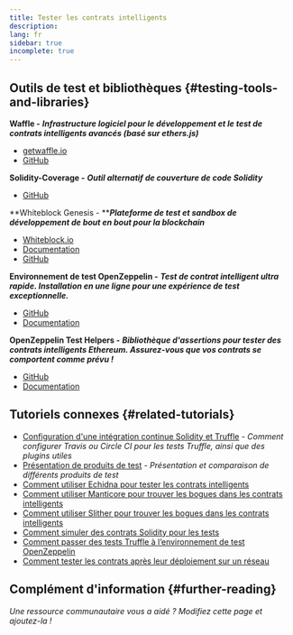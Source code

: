 ```yaml
---
title: Tester les contrats intelligents
description:
lang: fr
sidebar: true
incomplete: true
---
```


## Outils de test et bibliothèques {#testing-tools-and-libraries}

**Waffle -** **_Infrastructure logiciel pour le développement et le test de contrats intelligents avancés (basé sur ethers.js)_**

- [getwaffle.io](https://getwaffle.io/)
- [GitHub](https://github.com/EthWorks/Waffle)

**Solidity-Coverage -** **_Outil alternatif de couverture de code Solidity_**

- [GitHub](https://github.com/sc-forks/solidity-coverage)

**Whiteblock Genesis - ****_Plateforme de test et sandbox de développement de bout en bout pour la blockchain_**

- [Whiteblock.io](https://whiteblock.io)
- [Documentation](https://docs.whiteblock.io)
- [GitHub](https://github.com/whiteblock/genesis)

**Environnement de test OpenZeppelin -** **_Test de contrat intelligent ultra rapide. Installation en une ligne pour une expérience de test exceptionnelle._**

- [GitHub](https://github.com/OpenZeppelin/openzeppelin-test-environment)
- [Documentation](https://docs.openzeppelin.com/test-environment/)

**OpenZeppelin Test Helpers -** **_Bibliothèque d'assertions pour tester des contrats intelligents Ethereum. Assurez-vous que vos contrats se comportent comme prévu !_**

- [GitHub](https://github.com/OpenZeppelin/openzeppelin-test-helpers)
- [Documentation](https://docs.openzeppelin.com/test-helpers)

## Tutoriels connexes {#related-tutorials}

- [Configuration d'une intégration continue Solidity et Truffle](/developers/tutorials/solidity-and-truffle-continuous-integration-setup/) _- Comment configurer Travis ou Circle CI pour les tests Truffle, ainsi que des plugins utiles_
- [Présentation de produits de test](/developers/tutorials/guide-to-smart-contract-security-tools/) _- Présentation et comparaison de différents produits de test_
- [Comment utiliser Echidna pour tester les contrats intelligents](/developers/tutorials/how-to-use-echidna-to-test-smart-contracts/)
- [Comment utiliser Manticore pour trouver les bogues dans les contrats intelligents](/developers/tutorials/how-to-use-manticor-to-find-smart-contract-bugs/)
- [Comment utiliser Slither pour trouver les bogues dans les contrats intelligents](/developers/tutorials/how-to-use-slither-to-find-smart-contract-bugs/)
- [Comment simuler des contrats Solidity pour les tests](/developers/tutorials/how-to-mock-solidity-contracts-for-testing/)
- [Comment passer des tests Truffle à l’environnement de test OpenZeppelin](https://docs.openzeppelin.com/test-environment/0.1/migrating-from-truffle)
- [Comment tester les contrats après leur déploiement sur un réseau](https://fulldecent.blogspot.com/2019/04/testing-deployed-ethereum-contracts.html)

## Complément d'information {#further-reading}

_Une ressource communautaire vous a aidé ? Modifiez cette page et ajoutez-la !_
